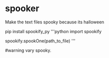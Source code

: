 # spooker
Make the text files spooky because its halloween


pip install spookify_py
'''python
import spookify

spookify.spookOne(path_to_file)
'''

#warning vary spooky.
